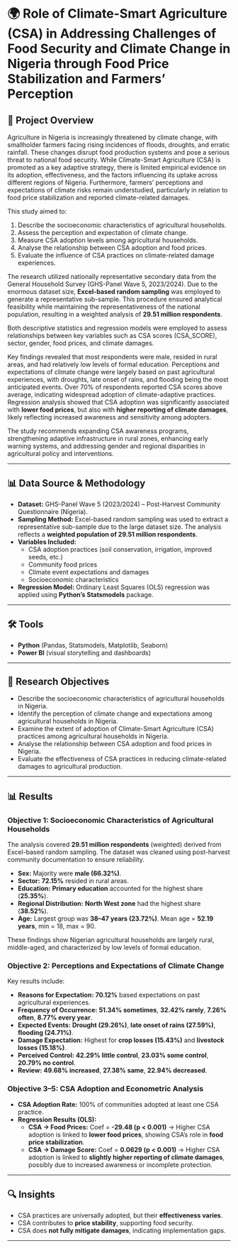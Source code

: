 # 🌍 Role of Climate-Smart Agriculture (CSA) in Addressing Challenges of Food Security and Climate Change in Nigeria through Food Price Stabilization and Farmers’ Perception

## 📘 Project Overview

Agriculture in Nigeria is increasingly threatened by climate change, with smallholder farmers facing rising incidences of floods, droughts, and erratic rainfall. These changes disrupt food production systems and pose a serious threat to national food security. While Climate-Smart Agriculture (CSA) is promoted as a key adaptive strategy, there is limited empirical evidence on its adoption, effectiveness, and the factors influencing its uptake across different regions of Nigeria. Furthermore, farmers’ perceptions and expectations of climate risks remain understudied, particularly in relation to food price stabilization and reported climate-related damages.

This study aimed to:

1. Describe the socioeconomic characteristics of agricultural households.
2. Assess the perception and expectation of climate change.
3. Measure CSA adoption levels among agricultural households.
4. Analyse the relationship between CSA adoption and food prices.
5. Evaluate the influence of CSA practices on climate-related damage experiences.

The research utilized nationally representative secondary data from the General Household Survey (GHS-Panel Wave 5, 2023/2024). Due to the enormous dataset size, **Excel-based random sampling** was employed to generate a representative sub-sample. This procedure ensured analytical feasibility while maintaining the representativeness of the national population, resulting in a weighted analysis of **29.51 million respondents**.

Both descriptive statistics and regression models were employed to assess relationships between key variables such as CSA scores (CSA_SCORE), sector, gender, food prices, and climate damages.

Key findings revealed that most respondents were male, resided in rural areas, and had relatively low levels of formal education. Perceptions and expectations of climate change were largely based on past agricultural experiences, with droughts, late onset of rains, and flooding being the most anticipated events. Over 70% of respondents reported CSA scores above average, indicating widespread adoption of climate-adaptive practices. Regression analysis showed that CSA adoption was significantly associated with **lower food prices**, but also with **higher reporting of climate damages**, likely reflecting increased awareness and sensitivity among adopters.

The study recommends expanding CSA awareness programs, strengthening adaptive infrastructure in rural zones, enhancing early warning systems, and addressing gender and regional disparities in agricultural policy and interventions.

---

## 📊 Data Source & Methodology

- **Dataset:** GHS-Panel Wave 5 (2023/2024) – Post-Harvest Community Questionnaire (Nigeria).
- **Sampling Method:** Excel-based random sampling was used to extract a representative sub-sample due to the large dataset size. The analysis reflects a **weighted population of 29.51 million respondents**.
- **Variables Included:**
  - CSA adoption practices (soil conservation, irrigation, improved seeds, etc.)
  - Community food prices
  - Climate event expectations and damages
  - Socioeconomic characteristics
- **Regression Model:** Ordinary Least Squares (OLS) regression was applied using **Python’s Statsmodels** package.

---

## 🛠️ Tools
- **Python** (Pandas, Statsmodels, Matplotlib, Seaborn)
- **Power BI** (visual storytelling and dashboards)

---

## 🎯 Research Objectives
- Describe the socioeconomic characteristics of agricultural households in Nigeria.
- Identify the perception of climate change and expectations among agricultural households in Nigeria.
- Examine the extent of adoption of Climate-Smart Agriculture (CSA) practices among agricultural households in Nigeria.
- Analyse the relationship between CSA adoption and food prices in Nigeria.
- Evaluate the effectiveness of CSA practices in reducing climate-related damages to agricultural production.

---

## 📊 Results

### Objective 1: Socioeconomic Characteristics of Agricultural Households
The analysis covered **29.51 million respondents** (weighted) derived from Excel-based random sampling. The dataset was cleaned using post-harvest community documentation to ensure reliability.

- **Sex:** Majority were **male (66.32%)**.
- **Sector:** **72.15%** resided in rural areas.
- **Education:** **Primary education** accounted for the highest share (**25.35%**).
- **Regional Distribution:** **North West zone** had the highest share (**38.52%**).
- **Age:** Largest group was **38–47 years (23.72%)**. Mean age = **52.19 years**, min = 18, max = 90.

These findings show Nigerian agricultural households are largely rural, middle-aged, and characterized by low levels of formal education.

### Objective 2: Perceptions and Expectations of Climate Change
Key results include:
- **Reasons for Expectation:** **70.12%** based expectations on past agricultural experiences.
- **Frequency of Occurrence:** **51.34% sometimes**, **32.42% rarely**, **7.26% often**, **8.77% every year**.
- **Expected Events:** **Drought (29.26%)**, **late onset of rains (27.59%)**, **flooding (24.71%)**.
- **Damage Expectation:** Highest for **crop losses (15.43%)** and **livestock losses (15.18%)**.
- **Perceived Control:** **42.29% little control**, **23.03% some control**, **20.79% no control**.
- **Review:** **49.68% increased**, **27.38% same**, **22.94% decreased**.

### Objective 3–5: CSA Adoption and Econometric Analysis
- **CSA Adoption Rate:** 100% of communities adopted at least one CSA practice.
- **Regression Results (OLS):**
  - **CSA → Food Prices:** Coef = **-29.48 (p < 0.001)** → Higher CSA adoption is linked to **lower food prices**, showing CSA’s role in **food price stabilization**.
  - **CSA → Damage Score:** Coef = **0.0629 (p < 0.001)** → Higher CSA adoption is linked to **slightly higher reporting of climate damages**, possibly due to increased awareness or incomplete protection.

---

## 🔍 Insights
- CSA practices are universally adopted, but their **effectiveness varies**.
- CSA contributes to **price stability**, supporting food security.
- CSA does **not fully mitigate damages**, indicating implementation gaps.

---



```
```
